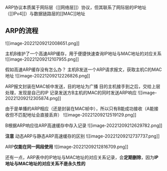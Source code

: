ARP协议本质属于网际层（[[网络层]]）协议，但其联系了网际层的IP地址（[[IPv4]]）与数据链路层的[[MAC]]地址

## ARP的流程

![[image-20221209212008651.png]]

主机B维护了一个高速ARP缓存，用于便捷快速查询IP地址与MAC地址的对应关系
![[image-20221209212107955.png]]

假如高速ARP缓存没有怎么办？
主机B发送一个ARP请求报文，获取主机C的MAC地址
![[image-20221209212226826.png]]

ARP报文封装在MAC帧中发送，目的地址为广播
目的主机接手到之后，交给上层处理，发现是自己的IP
记录发送方B主机的MAC的同时发送ARP响应
![[image-20221209212305874.png]]

由于是单播的ARP相应（还是封装在MAC帧中），所以只有B能成功接收（A能接收但不匹配地址会直接丢弃）
![[image-20221209212519129.png]]

B根据ARP响应往ARP高速缓存中存入记录
![[image-20221209212629782.png]]

**注意**
动态ARP与静态ARP高速缓存的区别
![[image-20221209212737737.png]]

ARP**仅能在同一网段使用**
![[image-20221209212816709.png]]

还有一点，ARP表中的IP地址与MAC地址的对应关系记录，会**定期删除**，因为**IP地址与MAC地址的对应关系不是永久性的**
